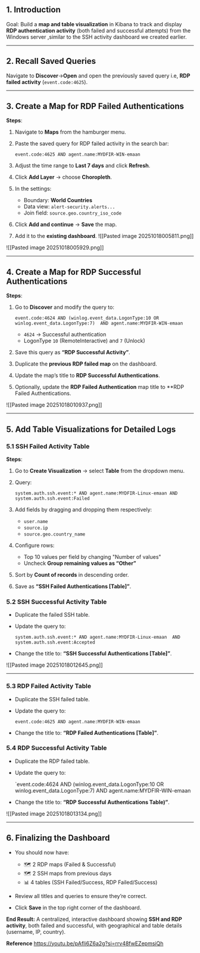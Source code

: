 
## 1. Introduction

Goal: Build a **map and table visualization** in Kibana to track and display **RDP authentication activity** (both failed and successful attempts) from the Windows server ,similar to the SSH activity dashboard we created earlier.

---

## 2. Recall Saved Queries

Navigate to **Discover**→**Open** and open the previously saved query i.e, **RDP failed activity** (`event.code:4625`).

---

## 3. Create a Map for RDP Failed Authentications

**Steps**:

1. Navigate to **Maps** from the hamburger menu.
2. Paste the saved query for RDP failed activity in the search bar:
    
    `event.code:4625 AND agent.name:MYDFIR-WIN-emaan`
    
3. Adjust the time range to **Last 7 days** and click **Refresh**.
4. Click **Add Layer** → choose **Choropleth**.
5. In the settings:
    
    - Boundary: **World Countries**
    - Data view: `alert-security.alerts...`
    - Join field: `source.geo.country_iso_code`

6. Click **Add and continue** → **Save** the map.
7. Add it to the **existing dashboard**.
![[Pasted image 20251018005811.png]]

![[Pasted image 20251018005929.png]]

---

## 4. Create a Map for RDP Successful Authentications

**Steps**:

1. Go to **Discover** and modify the query to:
    
    `event.code:4624 AND (winlog.event_data.LogonType:10 OR winlog.event_data.LogonType:7)  AND agent.name:MYDFIR-WIN-emaan`
    
    - `4624` → Successful authentication
    - LogonType `10` (RemoteInteractive) and `7` (Unlock)
        
1. Save this query as **“RDP Successful Activity”**.
2. Duplicate the **previous RDP failed map** on the dashboard.
3. Update the map’s title to **RDP Successful Authentications**.
4. Optionally, update the **RDP Failed Authentication** map title to **RDP Failed Authentications.

![[Pasted image 20251018010937.png]]



---

## 5. Add Table Visualizations for Detailed Logs
### 5.1 SSH Failed Activity Table

**Steps**:

1. Go to **Create Visualization** → select **Table** from the dropdown menu.
2. Query:
    
    `system.auth.ssh.event:* AND agent.name:MYDFIR-Linux-emaan AND system.auth.ssh.event:Failed`
    
3. Add fields by dragging and dropping them respectively:
    
    - `user.name`
    - `source.ip`
    - `source.geo.country_name`
    
4. Configure rows:
    
    - Top 10 values per field by changing "Number of values"
    - Uncheck **Group remaining values as “Other”**
    
5. Sort by **Count of records** in descending order.
6. Save as **“SSH Failed Authentications [Table]”**.


### 5.2 SSH Successful Activity Table

- Duplicate the failed SSH table.
- Update the query to:
    
    `system.auth.ssh.event:* AND agent.name:MYDFIR-Linux-emaan  AND system.auth.ssh.event:Accepted`
    
- Change the title to: **“SSH Successful Authentications [Table]”**.

![[Pasted image 20251018012645.png]]

---

### 5.3 RDP Failed Activity Table

- Duplicate the SSH failed table.
- Update the query to:
    
    `event.code:4625 AND agent.name:MYDFIR-WIN-emaan`
    
- Change the title to: **“RDP Failed Authentications [Table]”**.


### 5.4 RDP Successful Activity Table

- Duplicate the RDP failed table.
- Update the query to:
    
    `event.code:4624 AND (winlog.event_data.LogonType:10 OR winlog.event_data.LogonType:7)  AND agent.name:MYDFIR-WIN-emaan
    
- Change the title to: **“RDP Successful Authentications Table)”**.

![[Pasted image 20251018013134.png]]

---

## 6. Finalizing the Dashboard

- You should now have:
    
    - 🗺 2 RDP maps (Failed & Successful)
    - 🗺 2 SSH maps from previous days
    - 📊 4 tables (SSH Failed/Success, RDP Failed/Success)
        
- Review all titles and queries to ensure they’re correct.
- Click **Save** in the top right corner of the dashboard.


**End Result:** A centralized, interactive dashboard showing **SSH and RDP activity**, both failed and successful, with geographical and table details (username, IP, country).


**Reference**
https://youtu.be/pAfIi6Z6a2g?si=rrv48fwEZepmsiQh